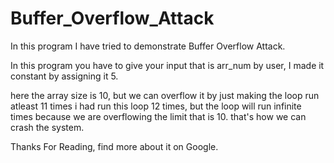 # Buffer_Overflow_Attack
In this program I have tried to demonstrate Buffer Overflow Attack.

In this program you have to give your input that is arr_num by user, I made it constant by assigning it 5.

here the array size is 10, but we can overflow it by just making the loop run atleast 11 times i had run this loop 12 times, but the loop will run infinite times because we are overflowing the limit that is 10.
that's how we can crash the system.

Thanks For Reading, find more about it on Google.
